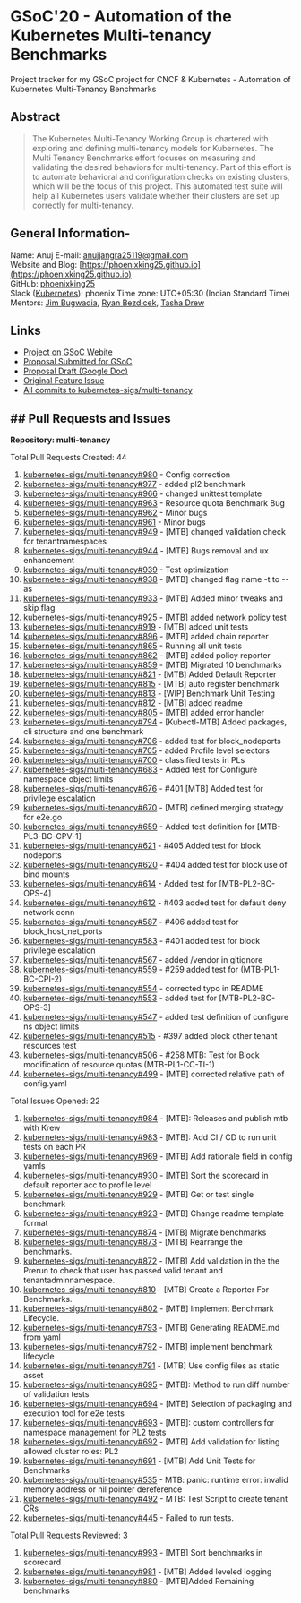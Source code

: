 # GSoC'20 - Automation of the Kubernetes Multi-tenancy Benchmarks

Project tracker for my GSoC project for CNCF & Kubernetes - Automation of Kubernetes Multi-Tenancy Benchmarks

## Abstract

> The Kubernetes Multi-Tenancy Working Group is chartered with exploring and defining multi-tenancy models for Kubernetes. The Multi Tenancy Benchmarks effort focuses on measuring and validating the desired behaviors for multi-tenancy. Part of this effort is to automate behavioral and configuration checks on existing clusters, which will be the focus of this project. This automated test suite will help all Kubernetes users validate whether their clusters are set up correctly for multi-tenancy.

## General Information-

Name: Anuj
E-mail: [anujjangra25119@gmail.com](mailto:anujjangra25119@gmail.com)  
Website and Blog: [https://phoenixking25.github.io](https://phoenixking25.github.io)  
GitHub: [phoenixking25](https://github.com/phoenixking25)  
Slack ([Kubernetes](http://slack.k8s.io/)): phoenix
Time zone: UTC+05:30 (Indian Standard Time)  
Mentors: [Jim Bugwadia](https://github.com/JimBugwadia), [Ryan Bezdicek](https://github.com/rjbez17), [Tasha Drew](https://github.com/tashimi)

## Links

- [Project on GSoC Webite](https://summerofcode.withgoogle.com/projects/#5750344581120000)
- [Proposal Submitted for GSoC](https://github.com/phoenixking25/gsoc-meta-k8s/raw/master/proposal.pdf)
- [Proposal Draft (Google Doc)](https://docs.google.com/document/d/1r-sZLlIBH8kgjaEDWIorSvUlwqF8aRF-FNyp04vtses/edit?usp=sharing)
- [Original Feature Issue](https://github.com/kubernetes-sigs/multi-tenancy/issues/551)
- [All commits to kubernetes-sigs/multi-tenancy](https://github.com/kubernetes-sigs/multi-tenancy/commits?author=phoenixking25)

## ## Pull Requests and Issues

**Repository: multi-tenancy**

Total Pull Requests Created: 44
1. [kubernetes-sigs/multi-tenancy#980](https://github.com/kubernetes-sigs/multi-tenancy/pull/980) - Config correction
2. [kubernetes-sigs/multi-tenancy#977](https://github.com/kubernetes-sigs/multi-tenancy/pull/977) - added  pl2 benchmark
3. [kubernetes-sigs/multi-tenancy#966](https://github.com/kubernetes-sigs/multi-tenancy/pull/966) - changed unittest template
4. [kubernetes-sigs/multi-tenancy#963](https://github.com/kubernetes-sigs/multi-tenancy/pull/963) - Resource quota Benchmark Bug
5. [kubernetes-sigs/multi-tenancy#962](https://github.com/kubernetes-sigs/multi-tenancy/pull/962) - Minor bugs
6. [kubernetes-sigs/multi-tenancy#961](https://github.com/kubernetes-sigs/multi-tenancy/pull/961) - Minor bugs
7. [kubernetes-sigs/multi-tenancy#949](https://github.com/kubernetes-sigs/multi-tenancy/pull/949) - [MTB] changed validation check for tenantnamespaces
8. [kubernetes-sigs/multi-tenancy#944](https://github.com/kubernetes-sigs/multi-tenancy/pull/944) - [MTB] Bugs removal and ux enhancement
9. [kubernetes-sigs/multi-tenancy#939](https://github.com/kubernetes-sigs/multi-tenancy/pull/939) - Test optimization
10. [kubernetes-sigs/multi-tenancy#938](https://github.com/kubernetes-sigs/multi-tenancy/pull/938) - [MTB] changed flag name -t to --as
11. [kubernetes-sigs/multi-tenancy#933](https://github.com/kubernetes-sigs/multi-tenancy/pull/933) - [MTB] Added minor tweaks and skip flag
12. [kubernetes-sigs/multi-tenancy#925](https://github.com/kubernetes-sigs/multi-tenancy/pull/925) - [MTB] added network policy test
13. [kubernetes-sigs/multi-tenancy#919](https://github.com/kubernetes-sigs/multi-tenancy/pull/919) - [MTB] added unit tests
14. [kubernetes-sigs/multi-tenancy#896](https://github.com/kubernetes-sigs/multi-tenancy/pull/896) - [MTB] added chain reporter
15. [kubernetes-sigs/multi-tenancy#865](https://github.com/kubernetes-sigs/multi-tenancy/pull/865) - Running all unit tests
16. [kubernetes-sigs/multi-tenancy#862](https://github.com/kubernetes-sigs/multi-tenancy/pull/862) - [MTB] added policy reporter
17. [kubernetes-sigs/multi-tenancy#859](https://github.com/kubernetes-sigs/multi-tenancy/pull/859) - [MTB] Migrated 10 benchmarks
18. [kubernetes-sigs/multi-tenancy#821](https://github.com/kubernetes-sigs/multi-tenancy/pull/821) - [MTB] Added Default Reporter
19. [kubernetes-sigs/multi-tenancy#815](https://github.com/kubernetes-sigs/multi-tenancy/pull/815) - [MTB] auto register benchmark
20. [kubernetes-sigs/multi-tenancy#813](https://github.com/kubernetes-sigs/multi-tenancy/pull/813) - [WIP] Benchmark Unit Testing
21. [kubernetes-sigs/multi-tenancy#812](https://github.com/kubernetes-sigs/multi-tenancy/pull/812) - [MTB] added readme
22. [kubernetes-sigs/multi-tenancy#805](https://github.com/kubernetes-sigs/multi-tenancy/pull/805) - [MTB] added error handler
23. [kubernetes-sigs/multi-tenancy#794](https://github.com/kubernetes-sigs/multi-tenancy/pull/794) -  [Kubectl-MTB] Added packages, cli structure and one benchmark
24. [kubernetes-sigs/multi-tenancy#706](https://github.com/kubernetes-sigs/multi-tenancy/pull/706) - added test for block_nodeports
25. [kubernetes-sigs/multi-tenancy#705](https://github.com/kubernetes-sigs/multi-tenancy/pull/705) - added Profile level selectors
26. [kubernetes-sigs/multi-tenancy#700](https://github.com/kubernetes-sigs/multi-tenancy/pull/700) - classified tests in PLs
27. [kubernetes-sigs/multi-tenancy#683](https://github.com/kubernetes-sigs/multi-tenancy/pull/683) - Added test for Configure namespace object limits
28. [kubernetes-sigs/multi-tenancy#676](https://github.com/kubernetes-sigs/multi-tenancy/pull/676) - #401 [MTB] Added test for privilege escalation
29. [kubernetes-sigs/multi-tenancy#670](https://github.com/kubernetes-sigs/multi-tenancy/pull/670) - [MTB] defined merging strategy for e2e.go
30. [kubernetes-sigs/multi-tenancy#659](https://github.com/kubernetes-sigs/multi-tenancy/pull/659) - Added test definition for [MTB-PL3-BC-CPV-1]
31. [kubernetes-sigs/multi-tenancy#621](https://github.com/kubernetes-sigs/multi-tenancy/pull/621) - #405 Added test for block nodeports
32. [kubernetes-sigs/multi-tenancy#620](https://github.com/kubernetes-sigs/multi-tenancy/pull/620) - #404 added test for block use of bind mounts
33. [kubernetes-sigs/multi-tenancy#614](https://github.com/kubernetes-sigs/multi-tenancy/pull/614) - Added test for [MTB-PL2-BC-OPS-4]
34. [kubernetes-sigs/multi-tenancy#612](https://github.com/kubernetes-sigs/multi-tenancy/pull/612) - #403 added test for default deny network conn
35. [kubernetes-sigs/multi-tenancy#587](https://github.com/kubernetes-sigs/multi-tenancy/pull/587) - #406 added test for block_host_net_ports
36. [kubernetes-sigs/multi-tenancy#583](https://github.com/kubernetes-sigs/multi-tenancy/pull/583) - #401 added test for block privilege escalation
37. [kubernetes-sigs/multi-tenancy#567](https://github.com/kubernetes-sigs/multi-tenancy/pull/567) - added /vendor in gitignore
38. [kubernetes-sigs/multi-tenancy#559](https://github.com/kubernetes-sigs/multi-tenancy/pull/559) - #259 added test for (MTB-PL1-BC-CPI-2)
39. [kubernetes-sigs/multi-tenancy#554](https://github.com/kubernetes-sigs/multi-tenancy/pull/554) - corrected typo in README
40. [kubernetes-sigs/multi-tenancy#553](https://github.com/kubernetes-sigs/multi-tenancy/pull/553) - added test for [MTB-PL2-BC-OPS-3]
41. [kubernetes-sigs/multi-tenancy#547](https://github.com/kubernetes-sigs/multi-tenancy/pull/547) - added test definition of configure ns object limits
42. [kubernetes-sigs/multi-tenancy#515](https://github.com/kubernetes-sigs/multi-tenancy/pull/515) - #397 added block other tenant resources test
43. [kubernetes-sigs/multi-tenancy#506](https://github.com/kubernetes-sigs/multi-tenancy/pull/506) - #258 MTB: Test for Block modification of resource quotas (MTB-PL1-CC-TI-1)
44. [kubernetes-sigs/multi-tenancy#499](https://github.com/kubernetes-sigs/multi-tenancy/pull/499) - [MTB] corrected relative path of config.yaml

Total Issues Opened: 22
1. [kubernetes-sigs/multi-tenancy#984](https://github.com/kubernetes-sigs/multi-tenancy/issues/984) - [MTB]: Releases and publish mtb with Krew
2. [kubernetes-sigs/multi-tenancy#983](https://github.com/kubernetes-sigs/multi-tenancy/issues/983) - [MTB]: Add CI / CD to run unit tests on each PR
3. [kubernetes-sigs/multi-tenancy#969](https://github.com/kubernetes-sigs/multi-tenancy/issues/969) - [MTB] Add rationale field in config yamls
4. [kubernetes-sigs/multi-tenancy#930](https://github.com/kubernetes-sigs/multi-tenancy/issues/930) - [MTB] Sort the scorecard in default reporter acc to profile level
5. [kubernetes-sigs/multi-tenancy#929](https://github.com/kubernetes-sigs/multi-tenancy/issues/929) - [MTB] Get or test single benchmark
6. [kubernetes-sigs/multi-tenancy#923](https://github.com/kubernetes-sigs/multi-tenancy/issues/923) - [MTB] Change readme template format
7. [kubernetes-sigs/multi-tenancy#874](https://github.com/kubernetes-sigs/multi-tenancy/issues/874) - [MTB] Migrate benchmarks
8. [kubernetes-sigs/multi-tenancy#873](https://github.com/kubernetes-sigs/multi-tenancy/issues/873) - [MTB] Rearrange the benchmarks.
9. [kubernetes-sigs/multi-tenancy#872](https://github.com/kubernetes-sigs/multi-tenancy/issues/872) - [MTB] Add validation in the the Prerun to check that user has passed valid tenant and tenantadminnamespace.
10. [kubernetes-sigs/multi-tenancy#810](https://github.com/kubernetes-sigs/multi-tenancy/issues/810) - [MTB] Create a Reporter For Benchmarks.
11. [kubernetes-sigs/multi-tenancy#802](https://github.com/kubernetes-sigs/multi-tenancy/issues/802) - [MTB] Implement Benchmark Lifecycle.
12. [kubernetes-sigs/multi-tenancy#793](https://github.com/kubernetes-sigs/multi-tenancy/issues/793) - [MTB] Generating README.md from yaml
13. [kubernetes-sigs/multi-tenancy#792](https://github.com/kubernetes-sigs/multi-tenancy/issues/792) - [MTB] implement benchmark lifecycle
14. [kubernetes-sigs/multi-tenancy#791](https://github.com/kubernetes-sigs/multi-tenancy/issues/791) -  [MTB] Use config files as static asset
15. [kubernetes-sigs/multi-tenancy#695](https://github.com/kubernetes-sigs/multi-tenancy/issues/695) - [MTB]: Method to run diff number of validation tests
16. [kubernetes-sigs/multi-tenancy#694](https://github.com/kubernetes-sigs/multi-tenancy/issues/694) - [MTB] Selection of packaging and execution tool for e2e tests
17. [kubernetes-sigs/multi-tenancy#693](https://github.com/kubernetes-sigs/multi-tenancy/issues/693) - [MTB]: custom controllers for namespace management for PL2 tests
18. [kubernetes-sigs/multi-tenancy#692](https://github.com/kubernetes-sigs/multi-tenancy/issues/692) - [MTB] Add validation for listing allowed cluster roles: PL2
19. [kubernetes-sigs/multi-tenancy#691](https://github.com/kubernetes-sigs/multi-tenancy/issues/691) - [MTB] Add Unit Tests for Benchmarks
20. [kubernetes-sigs/multi-tenancy#535](https://github.com/kubernetes-sigs/multi-tenancy/issues/535) - MTB: panic: runtime error: invalid memory address or nil pointer dereference
21. [kubernetes-sigs/multi-tenancy#492](https://github.com/kubernetes-sigs/multi-tenancy/issues/492) - MTB: Test Script to create tenant CRs
22. [kubernetes-sigs/multi-tenancy#445](https://github.com/kubernetes-sigs/multi-tenancy/issues/445) - Failed to run tests.

Total Pull Requests Reviewed: 3
1. [kubernetes-sigs/multi-tenancy#993](https://github.com/kubernetes-sigs/multi-tenancy/pull/993) - [MTB] Sort benchmarks in scorecard
2. [kubernetes-sigs/multi-tenancy#981](https://github.com/kubernetes-sigs/multi-tenancy/pull/981) - [MTB] Added leveled logging
3. [kubernetes-sigs/multi-tenancy#880](https://github.com/kubernetes-sigs/multi-tenancy/pull/880) - [MTB]Added Remaining benchmarks